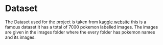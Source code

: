 # Dataset
The Dataset used for the project is taken from [kaggle website](https://www.kaggle.com/datasets/lantian773030/pokemonclassification/data) this is a famous dataset it has a total of 7000 pokemon labelled images. The images are given in the images folder where the every folder has pokemon names and its images.
